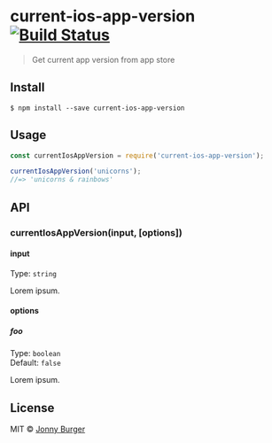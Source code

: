 # current-ios-app-version [![Build Status](https://travis-ci.org/JonnyBurger/current-ios-app-version.svg?branch=master)](https://travis-ci.org/JonnyBurger/current-ios-app-version)

> Get current app version from app store


## Install

```
$ npm install --save current-ios-app-version
```


## Usage

```js
const currentIosAppVersion = require('current-ios-app-version');

currentIosAppVersion('unicorns');
//=> 'unicorns & rainbows'
```


## API

### currentIosAppVersion(input, [options])

#### input

Type: `string`

Lorem ipsum.

#### options

##### foo

Type: `boolean`<br>
Default: `false`

Lorem ipsum.


## License

MIT © [Jonny Burger](http://jonny.io)

